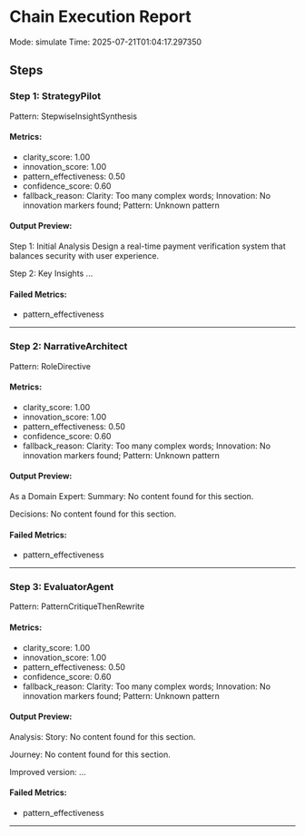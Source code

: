 # Chain Execution Report

Mode: simulate
Time: 2025-07-21T01:04:17.297350

## Steps

### Step 1: StrategyPilot
Pattern: StepwiseInsightSynthesis

#### Metrics:
- clarity_score: 1.00
- innovation_score: 1.00
- pattern_effectiveness: 0.50
- confidence_score: 0.60
- fallback_reason: Clarity: Too many complex words; Innovation: No innovation markers found; Pattern: Unknown pattern

#### Output Preview:
Step 1: Initial Analysis
Design a real-time payment verification system that balances security with user experience.


Step 2: Key Insights
...

#### Failed Metrics:
- pattern_effectiveness

---

### Step 2: NarrativeArchitect
Pattern: RoleDirective

#### Metrics:
- clarity_score: 1.00
- innovation_score: 1.00
- pattern_effectiveness: 0.50
- confidence_score: 0.60
- fallback_reason: Clarity: Too many complex words; Innovation: No innovation markers found; Pattern: Unknown pattern

#### Output Preview:
As a Domain Expert:
Summary:
No content found for this section.

Decisions:
No content found for this section.

#### Failed Metrics:
- pattern_effectiveness

---

### Step 3: EvaluatorAgent
Pattern: PatternCritiqueThenRewrite

#### Metrics:
- clarity_score: 1.00
- innovation_score: 1.00
- pattern_effectiveness: 0.50
- confidence_score: 0.60
- fallback_reason: Clarity: Too many complex words; Innovation: No innovation markers found; Pattern: Unknown pattern

#### Output Preview:
Analysis:
Story:
No content found for this section.

Journey:
No content found for this section.

Improved version:
...

#### Failed Metrics:
- pattern_effectiveness

---
